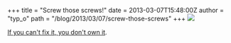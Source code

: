 +++
title = "Screw those screws!"
date = 2013-03-07T15:48:00Z
author = "typ_o"
path = "/blog/2013/03/07/screw-those-screws"
+++
[![](https://flipdot.org/blog/uploads/void_warranties.jpg)](http://cacher.dozuki.net/static/images/manifesto/ifixit_manifesto_1650x2550.jpg)

[If you can't fix it, you don't own
it](http://cacher.dozuki.net/static/images/manifesto/ifixit_manifesto_1650x2550.jpg).
